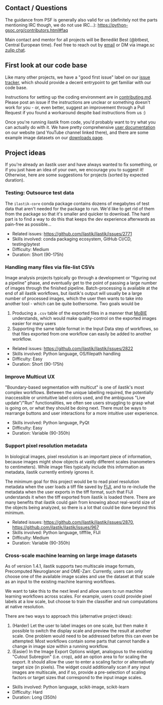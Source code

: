 ## Contact / Questions

The guidance from PSF is generally also valid for us (definitely not the parts mentioning IRC though, we do not use IRC...): https://python-gsoc.org/contributors.html#faq

Main contact and mentor for all projects will be Benedikt Best (@btbest, Central European time). Feel free to reach out by [email](mailto:team@ilastik.org) or DM via image.sc [zulip chat](https://imagesc.zulipchat.com/#user/614676).

## First look at our code base

Like many other projects, we have a "good first issue" label on our [issue tracker](https://github.com/ilastik/ilastik/issues?q=is%3Aissue%20state%3Aopen%20label%3A%22good%20first%20issue%22), which should provide a decent entrypoint to get familiar with our code base.

Instructions for setting up the coding environment are in [contributing.md](https://github.com/ilastik/ilastik/blob/main/CONTRIBUTING.md).
Please post an issue if the instructions are unclear or something doesn't work for you - or, even better, suggest an improvement through a Pull Request if you found a workaround despite bad instructions from us :)

Once you're running ilastik from code, you'd probably want to try what you can actually do with it. We have pretty comprehensive [user documentation](https://www.ilastik.org/documentation/) on our website (and YouTube channel linked there), and there are some example image datasets on our [downloads page](https://www.ilastik.org/download).

## Project ideas

If you're already an ilastik user and have always wanted to fix something, or if you just have an idea of your own, we encourage you to suggest it! Otherwise, here are some suggestions for projects (sorted by expected duration).

### Testing: Outsource test data

The `ilastik-core` conda package contains dozens of megabytes of test data that aren't needed for the package to run.
We'd like to get rid of them from the package so that it's smaller and quicker to download.
The hard part is to find a way to do this that keeps the dev experience afterwards as pain-free as possible...

* Related issues: https://github.com/ilastik/ilastik/issues/2771
* Skills involved: conda packaging ecosystem, GitHub CI/CD, testing/pytest
* Difficulty: Medium
* Duration: Short (90-175h)

### Handling many files via file-list CSVs

Image analysis projects typically go through a development or "figuring out a pipeline" phase, and eventually get to the point of passing a large number of images through the finished pipeline.
Batch-processing is available at the end of all ilastik workflows, but ilastik's output will usually be a large number of processed images, which the user then wants to take into another tool - which can be quite bothersome.
Two goals would be 

1. Producing a `.csv` table of the exported files in a manner that [MoBIE](https://mobie.github.io/) understands, which would make quality-control on the exported images easier for many users
2. Supporting the same table format in the Input Data step of workflows, so that files exported from one workflow can easily be added to another workflow.

* Related issues: https://github.com/ilastik/ilastik/issues/2822
* Skills involved: Python language, OS/filepath handling
* Difficulty: Easy
* Duration: Short (90-175h)

### Improve Multicut UX

"Boundary-based segmentation with multicut" is one of ilastik's most complex workflows.
Between the unique labelling required, the potentially inaccessible or unintuitive label colors used, and the ambiguous "Live update"/"Run" functionalities, we often see users struggling to grasp what is going on, or what they should be doing next.
There must be ways to rearrange buttons and user interactions for a more intuitive user experience.

* Skills involved: Python language, PyQt
* Difficulty: Easy
* Duration: Variable (90-350h)

### Support pixel resolution metadata

In biological images, pixel resolution is an important piece of information, because images might show objects at vastly different scales (nanometers to centimeters).
While image files typically include this information as metadata, ilastik currently entirely ignores it.

The minimum goal for this project would be to read pixel resolution metadata when the user loads a tiff file saved by [FIJI](https://fiji.sc/), and to re-include the metadata when the user exports in the tiff format, such that FIJI understands it when the tiff exported from ilastik is loaded there.
There are many benefits that ilastik could gain from knowing about real-world size of the objects being analyzed, so there is a lot that could be done beyond this minimum.

* Related issues: https://github.com/ilastik/ilastik/issues/2870, https://github.com/ilastik/ilastik/issues/967
* Skills involved: Python language, tifffile, FIJI
* Difficulty: Medium
* Duration: Variable (90-350h)

### Cross-scale machine learning on large image datasets

As of version 1.4.1, ilastik supports two multiscale image formats, Precomputed Neuroglancer and OME-Zarr.
Currently, users can only choose one of the available image scales and use the dataset at that scale as an input to the existing machine learning workflows.

We want to take this to the next level and allow users to run machine learning workflows across scales.
For example, users could provide pixel labels at a low scale, but choose to train the classifier and run computations at native resolution.

There are two ways to approach this (alternative project ideas):

1. (Harder) Let the user to label images on one scale, but then make it possible to switch the display scale and preview the result at another scale. One problem would need to be addressed before this can even be attempted: Most workflows contain some parts that cannot handle a change in image size within a running workflow.
2. (Easier) In the Image Export Options widget, analogous to the existing "Cutout Subregion" (i.e. crop), add an option area to for scaling the export. It should allow the user to enter a scaling factor or alternatively target size (in pixels). The widget could additionally scan if any input images are multiscale, and if so, provide a pre-selection of scaling factors or target sizes that correspond to the input image scales.

* Skills involved: Python language, scikit-image, scikit-learn
* Difficulty: Hard
* Duration: Long (350h)
